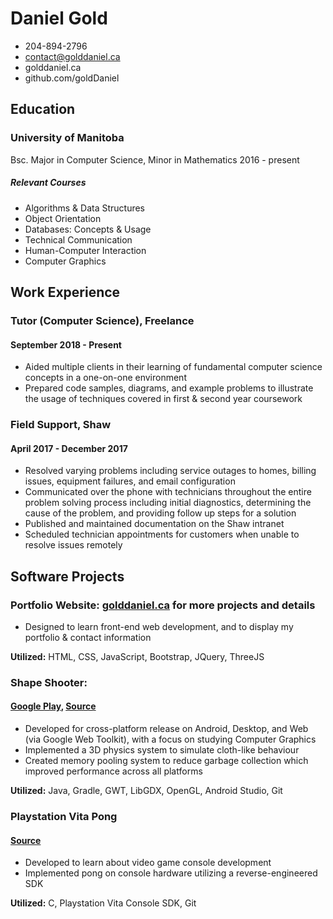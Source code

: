 # Daniel Gold

* 204-894-2796 
* contact@golddaniel.ca 
* golddaniel.ca 
* github.com/goldDaniel

## Education

### University of Manitoba
Bsc. Major in Computer Science, Minor in Mathematics 2016 - present
##### Relevant Courses
* Algorithms & Data Structures
* Object Orientation
* Databases: Concepts & Usage
* Technical Communication
* Human-Computer Interaction
* Computer Graphics

## Work Experience  


### Tutor (Computer Science), Freelance  
#### September 2018 - Present
 
 * Aided multiple clients in their learning of fundamental computer science 
    concepts in a one-on-one environment 
 * Prepared code samples, diagrams, and example problems to illustrate the usage  of techniques covered in first & second year coursework

### Field Support,  Shaw
#### April 2017 - December 2017

* Resolved varying problems including service outages to homes, billing issues, equipment failures, and email configuration
* Communicated over the phone with technicians throughout the entire problem solving process including initial diagnostics, determining the cause of the problem, and providing follow up steps for a solution
* Published and maintained documentation on the Shaw intranet
* Scheduled technician appointments for customers when unable to resolve issues remotely

## Software Projects


### Portfolio Website:  [golddaniel.ca](www.golddaniel.ca) for more projects and details

* Designed to learn front-end web development, and to  display my portfolio & contact information  

__Utilized:__ HTML, CSS, JavaScript, Bootstrap, JQuery, ThreeJS


### Shape Shooter: 
#### [Google Play](play.google.com/store/apps/details?id=com.golddaniel.main), [Source](https://github.com/goldDaniel/shape_shooter)

* Developed for cross-platform release on Android, Desktop, and Web (via Google Web Toolkit), with a focus on studying Computer Graphics
* Implemented a 3D physics system to simulate cloth-like behaviour
* Created memory pooling system to reduce garbage collection which improved performance across all platforms

__Utilized:__ Java, Gradle, GWT, LibGDX, OpenGL, Android Studio, Git 


### Playstation Vita Pong
#### [Source](github.com/goldDaniel/vita_pong)
* Developed to learn about video game console development
* Implemented pong on console hardware utilizing a reverse-engineered SDK

__Utilized:__ C, Playstation Vita Console SDK, Git


